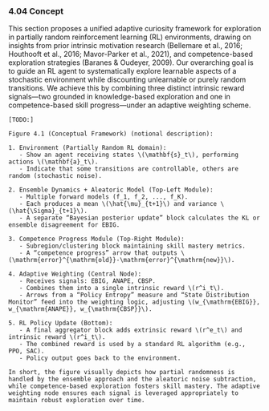### 4.04 Concept

This section proposes a unified adaptive curiosity framework for exploration in partially random reinforcement learning (RL) environments, drawing on insights from prior intrinsic motivation research (Bellemare et al., 2016; Houthooft et al., 2016; Mavor-Parker et al., 2021), and competence-based exploration strategies (Baranes & Oudeyer, 2009). Our overarching goal is to guide an RL agent to systematically explore learnable aspects of a stochastic environment while discounting unlearnable or purely random transitions. We achieve this by combining three distinct intrinsic reward signals—two grounded in knowledge-based exploration and one in competence-based skill progress—under an adaptive weighting scheme.

```
[TODO:]

Figure 4.1 (Conceptual Framework) (notional description):

1. Environment (Partially Random RL domain):
   - Show an agent receiving states \(\mathbf{s}_t\), performing actions \(\mathbf{a}_t\).
   - Indicate that some transitions are controllable, others are random (stochastic noise).

2. Ensemble Dynamics + Aleatoric Model (Top-Left Module):
   - Multiple forward models (f_1, f_2, ..., f_K).
   - Each produces a mean \(\hat{\mu}_{t+1}\) and variance \(\hat{\Sigma}_{t+1}\).
   - A separate “Bayesian posterior update” block calculates the KL or ensemble disagreement for EBIG.

3. Competence Progress Module (Top-Right Module):
   - Subregion/clustering block maintaining skill mastery metrics.
   - A “competence progress” arrow that outputs \(\mathrm{error}^{\mathrm{old}}-\mathrm{error}^{\mathrm{new}}\).

4. Adaptive Weighting (Central Node):
   - Receives signals: EBIG, ANAPE, CBSP.
   - Combines them into a single intrinsic reward \(r^i_t\).
   - Arrows from a “Policy Entropy” measure and “State Distribution Monitor” feed into the weighting logic, adjusting \(w_{\mathrm{EBIG}}, w_{\mathrm{ANAPE}}, w_{\mathrm{CBSP}}\).

5. RL Policy Update (Bottom):
   - A final aggregator block adds extrinsic reward \(r^e_t\) and intrinsic reward \(r^i_t\).
   - The combined reward is used by a standard RL algorithm (e.g., PPO, SAC).
   - Policy output goes back to the environment.

In short, the figure visually depicts how partial randomness is handled by the ensemble approach and the aleatoric noise subtraction, while competence-based exploration fosters skill mastery. The adaptive weighting node ensures each signal is leveraged appropriately to maintain robust exploration over time.
```
